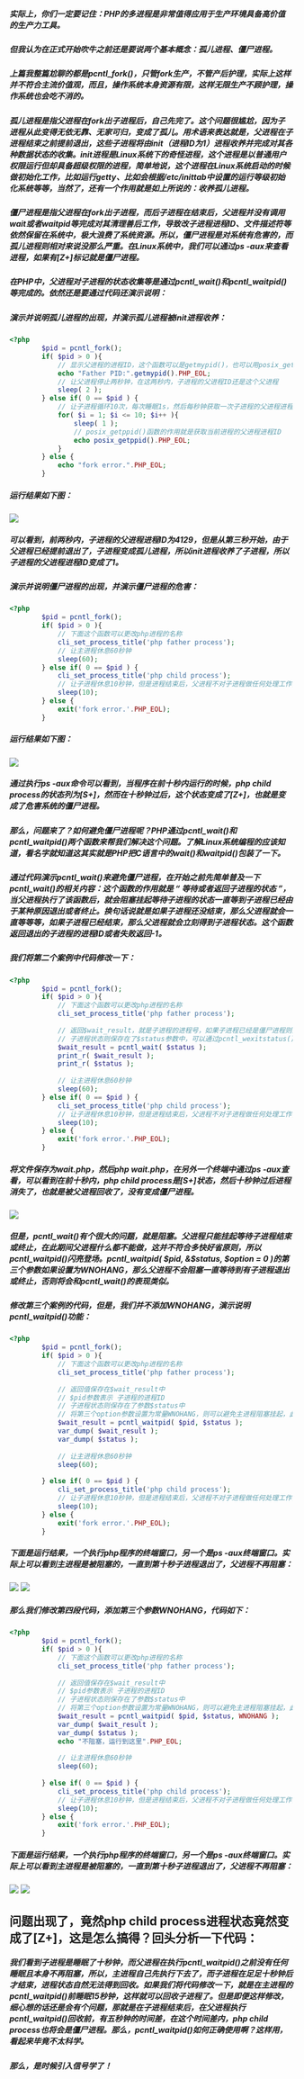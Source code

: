 ##### 实际上，你们一定要记住：PHP的多进程是非常值得应用于生产环境具备高价值的生产力工具。
##### 但我认为在正式开始吹牛之前还是要说两个基本概念：孤儿进程、僵尸进程。
##### 上篇我整篇尬聊的都是pcntl_fork()，只管fork生产，不管产后护理，实际上这样并不符合主流价值观，而且，操作系统本身资源有限，这样无限生产不顾护理，操作系统也会吃不消的。
##### 孤儿进程是指父进程在fork出子进程后，自己先完了。这个问题很尴尬，因为子进程从此变得无依无靠、无家可归，变成了孤儿。用术语来表达就是，父进程在子进程结束之前提前退出，这些子进程将由init（进程ID为1）进程收养并完成对其各种数据状态的收集。init进程是Linux系统下的奇怪进程，这个进程是以普通用户权限运行但却具备超级权限的进程，简单地说，这个进程在Linux系统启动的时候做初始化工作，比如运行getty、比如会根据/etc/inittab中设置的运行等级初始化系统等等，当然了，还有一个作用就是如上所说的：收养孤儿进程。
##### 僵尸进程是指父进程在fork出子进程，而后子进程在结束后，父进程并没有调用wait或者waitpid等完成对其清理善后工作，导致改子进程进程ID、文件描述符等依然保留在系统中，极大浪费了系统资源。所以，僵尸进程是对系统有危害的，而孤儿进程则相对来说没那么严重。在Linux系统中，我们可以通过ps -aux来查看进程，如果有[Z+]标记就是僵尸进程。
##### 在PHP中，父进程对子进程的状态收集等是通过pcntl_wait()和pcntl_waitpid()等完成的。依然还是要通过代码还演示说明：

##### 演示并说明孤儿进程的出现，并演示孤儿进程被init进程收养：
```php
<?php
        $pid = pcntl_fork();
		if( $pid > 0 ){
		    // 显示父进程的进程ID，这个函数可以是getmypid()，也可以用posix_getpid()
			echo "Father PID:".getmypid().PHP_EOL;
		    // 让父进程停止两秒钟，在这两秒内，子进程的父进程ID还是这个父进程
		    sleep( 2 );
		} else if( 0 == $pid ) {
		    // 让子进程循环10次，每次睡眠1s，然后每秒钟获取一次子进程的父进程进程ID
		    for( $i = 1; $i <= 10; $i++ ){
			    sleep( 1 );
				// posix_getppid()函数的作用就是获取当前进程的父进程进程ID
				echo posix_getppid().PHP_EOL;
			}
		} else {
		    echo "fork error.".PHP_EOL;
		}
```
##### 运行结果如下图：
![](https://static.ti-node.com/6375549819984805889)
##### 可以看到，前两秒内，子进程的父进程进程ID为4129，但是从第三秒开始，由于父进程已经提前退出了，子进程变成孤儿进程，所以init进程收养了子进程，所以子进程的父进程进程ID变成了1。
##### 演示并说明僵尸进程的出现，并演示僵尸进程的危害：
```php
<?php
        $pid = pcntl_fork();
		if( $pid > 0 ){
		    // 下面这个函数可以更改php进程的名称
			cli_set_process_title('php father process');
		    // 让主进程休息60秒钟
		    sleep(60);
		} else if( 0 == $pid ) {
		    cli_set_process_title('php child process');
			// 让子进程休息10秒钟，但是进程结束后，父进程不对子进程做任何处理工作，这样这个子进程就会变成僵尸进程
			sleep(10);
		} else {
		    exit('fork error.'.PHP_EOL);
		}
```
##### 运行结果如下图：
![](https://static.ti-node.com/6375554233759956993)
##### 通过执行ps -aux命令可以看到，当程序在前十秒内运行的时候，php child process的状态列为[S+]，然而在十秒钟过后，这个状态变成了[Z+]，也就是变成了危害系统的僵尸进程。
##### 那么，问题来了？如何避免僵尸进程呢？PHP通过pcntl_wait()和pcntl_waitpid()两个函数来帮我们解决这个问题。了解Linux系统编程的应该知道，看名字就知道这其实就是PHP把C语言中的wait()和waitpid()包装了一下。
##### 通过代码演示pcntl_wait()来避免僵尸进程，在开始之前先简单普及一下pcntl_wait()的相关内容：这个函数的作用就是 “ 等待或者返回子进程的状态 ”，当父进程执行了该函数后，就会阻塞挂起等待子进程的状态一直等到子进程已经由于某种原因退出或者终止。换句话说就是如果子进程还没结束，那么父进程就会一直等等等，如果子进程已经结束，那么父进程就会立刻得到子进程状态。这个函数返回退出的子进程的进程ID或者失败返回-1。
##### 我们将第二个案例中代码修改一下：
```php
<?php
        $pid = pcntl_fork();
		if( $pid > 0 ){
		    // 下面这个函数可以更改php进程的名称
			cli_set_process_title('php father process');
			
			// 返回$wait_result，就是子进程的进程号，如果子进程已经是僵尸进程则为0
			// 子进程状态则保存在了$status参数中，可以通过pcntl_wexitstatus()等一系列函数来查看$status的状态信息是什么
			$wait_result = pcntl_wait( $status );
			print_r( $wait_result );
			print_r( $status );
			
		    // 让主进程休息60秒钟
		    sleep(60);
		} else if( 0 == $pid ) {
		    cli_set_process_title('php child process');
			// 让子进程休息10秒钟，但是进程结束后，父进程不对子进程做任何处理工作，这样这个子进程就会变成僵尸进程
			sleep(10);
		} else {
		    exit('fork error.'.PHP_EOL);
		}
```
##### 将文件保存为wait.php，然后php wait.php，在另外一个终端中通过ps -aux查看，可以看到在前十秒内，php child process是[S+]状态，然后十秒钟过后进程消失了，也就是被父进程回收了，没有变成僵尸进程。
![](https://static.ti-node.com/6375564405479833601)
##### 但是，pcntl_wait()有个很大的问题，就是阻塞。父进程只能挂起等待子进程结束或终止，在此期间父进程什么都不能做，这并不符合多快好省原则，所以pcntl_waitpid()闪亮登场。pcntl_waitpid( $pid, &$status, $option = 0 )的第三个参数如果设置为WNOHANG，那么父进程不会阻塞一直等待到有子进程退出或终止，否则将会和pcntl_wait()的表现类似。
##### 修改第三个案例的代码，但是，我们并不添加WNOHANG，演示说明pcntl_waitpid()功能：
```php
<?php
        $pid = pcntl_fork();
		if( $pid > 0 ){
		    // 下面这个函数可以更改php进程的名称
			cli_set_process_title('php father process');
			
			// 返回值保存在$wait_result中
			// $pid参数表示 子进程的进程ID
			// 子进程状态则保存在了参数$status中
			// 将第三个option参数设置为常量WNOHANG，则可以避免主进程阻塞挂起，此处父进程将立即返回继续往下执行剩下的代码
			$wait_result = pcntl_waitpid( $pid, $status );
			var_dump( $wait_result );
			var_dump( $status );
			
		    // 让主进程休息60秒钟
		    sleep(60);
			
		} else if( 0 == $pid ) {
		    cli_set_process_title('php child process');
			// 让子进程休息10秒钟，但是进程结束后，父进程不对子进程做任何处理工作，这样这个子进程就会变成僵尸进程
			sleep(10);
		} else {
		    exit('fork error.'.PHP_EOL);
		}
```
##### 下面是运行结果，一个执行php程序的终端窗口，另一个是ps -aux终端窗口。实际上可以看到主进程是被阻塞的，一直到第十秒子进程退出了，父进程不再阻塞：
![](https://static.ti-node.com/6375667961356615681)
![](https://static.ti-node.com/6375668057506840577)
##### 那么我们修改第四段代码，添加第三个参数WNOHANG，代码如下：
```php
<?php
        $pid = pcntl_fork();
		if( $pid > 0 ){
		    // 下面这个函数可以更改php进程的名称
			cli_set_process_title('php father process');
			
			// 返回值保存在$wait_result中
			// $pid参数表示 子进程的进程ID
			// 子进程状态则保存在了参数$status中
			// 将第三个option参数设置为常量WNOHANG，则可以避免主进程阻塞挂起，此处父进程将立即返回继续往下执行剩下的代码
			$wait_result = pcntl_waitpid( $pid, $status, WNOHANG );
			var_dump( $wait_result );
			var_dump( $status );
			echo "不阻塞，运行到这里".PHP_EOL;
			
		    // 让主进程休息60秒钟
		    sleep(60);
			
		} else if( 0 == $pid ) {
		    cli_set_process_title('php child process');
			// 让子进程休息10秒钟，但是进程结束后，父进程不对子进程做任何处理工作，这样这个子进程就会变成僵尸进程
			sleep(10);
		} else {
		    exit('fork error.'.PHP_EOL);
		}
```
##### 下面是运行结果，一个执行php程序的终端窗口，另一个是ps -aux终端窗口。实际上可以看到主进程是被阻塞的，一直到第十秒子进程退出了，父进程不再阻塞：
![](https://static.ti-node.com/6375670669899726848)
![](https://static.ti-node.com/6375670752070336513)
## 问题出现了，竟然php child process进程状态竟然变成了[Z+]，这是怎么搞得？回头分析一下代码：
##### 我们看到子进程是睡眠了十秒钟，而父进程在执行pcntl_waitpid()之前没有任何睡眠且本身不再阻塞，所以，主进程自己先执行下去了，而子进程在足足十秒钟后才结束，进程状态自然无法得到回收。如果我们将代码修改一下，就是在主进程的pcntl_waitpid()前睡眠15秒钟，这样就可以回收子进程了。但是即便这样修改，细心想的话还是会有个问题，那就是在子进程结束后，在父进程执行pcntl_waitpid()回收前，有五秒钟的时间差，在这个时间差内，php child process也将会是僵尸进程。那么，pcntl_waitpid()如何正确使用啊？这样用，看起来毕竟不太科学。
##### 那么，是时候引入信号学了！
